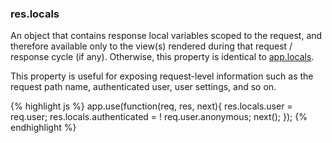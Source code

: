 <!---
 Copyright (c) 2016 StrongLoop, IBM, and Express Contributors
 License: MIT
-->

<h3 id='res.locals'>res.locals</h3>

An object that contains response local variables scoped to the request, and therefore available only to
the view(s) rendered during that request / response cycle (if any). Otherwise,
this property is identical to [app.locals](#app.locals).

This property is useful for exposing request-level information such as the request path name,
authenticated user, user settings, and so on.

{% highlight js %}
app.use(function(req, res, next){
  res.locals.user = req.user;
  res.locals.authenticated = ! req.user.anonymous;
  next();
});
{% endhighlight %}
